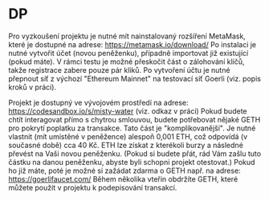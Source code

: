 # DP

Pro vyzkoušení projektu je nutné mít nainstalovaný rozšíření MetaMask, které je dostupné na adrese: https://metamask.io/download/
Po instalaci je nutné vytvořit účet (novou peněženku), případně importovat již existující (pokud máte).
V rámci testu je možné přeskočit část o zálohování klíčů, takže registrace zabere pouze pár kliků.
Po vytvoření účtu je nutné přepnout síť z výchozí "Ethereum Mainnet" na testovací síť Goerli (viz. popis kroků v práci).

Projekt je dostupný ve vývojovém prostředí na adrese: https://codesandbox.io/s/misty-water (viz. odkaz v práci)
Pokud budete chtít interagovat přímo s chytrou smlouvou, budete potřebovat nějaké GETH pro pokrytí poplatku za transakce.
Tato část je "komplikovanější".
Je nutné vlastnit (mít umístěné v peněžence) alespoň 0,001 ETH, což odpovídá (v současné době) cca 40 Kč. ETH lze získat z kterékoli burzy a následné převést na Vaši novou peněženku.
(Pokud si budete přát, rád Vám zašlu tuto částku na danou peněženku, abyste byli schopni projekt otestovat.)
Pokud ho již máte, poté je možné si zažádat zdarma o GETH např. na adrese: https://goerlifaucet.com/
Během několika vteřin obdržíte GETH, které můžete použít v projektu k podepisování transakcí.
